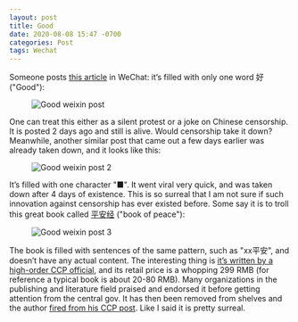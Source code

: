 ```yaml
---
layout: post
title: Good
date: 2020-08-08 15:47 -0700
categories: Post
tags: Wechat
---
```


Someone posts [this article](https://mp.weixin.qq.com/s?__biz=MzU5NjQyMjE3Mw==&mid=2247483785&idx=1&sn=80e9207e0b7888f33b08f4e23441168c&chksm=fe63bafbc91433edc5fdb71d31957a65aa1c3d81d9080cf615c7490308e96e74b19bc55219fe#rd) in WeChat: it’s filled with only one word 好 ("Good"):

<figure><img src="{{ "/assets/img/weixin_post.png" | relative_url }}" class="img-fluid" alt="Good weixin post"></figure>

One can treat this either as a silent protest or a joke on Chinese censorship. It is posted 2 days ago and still is alive. Would censorship take it down? Meanwhile, another similar post that came out a few days earlier was already taken down, and it looks like this:

<figure><img src="{{ "/assets/img/weixin_post2.jpeg" | relative_url }}" class="img-fluid" alt="Good weixin post 2"></figure>

It’s filled with one character "■". It went viral very quick, and was taken down after 4 days of existence. This is so surreal that I am not sure if such innovation against censorship has ever existed before. Some say it is to troll this great book called [平安经](https://zh.wikipedia.org/zh-hans/%E5%B9%B3%E5%AE%89%E7%BB%8F) ("book of peace"):

<figure><img src="{{ "/assets/img/weixin_post3.jpg" | relative_url }}" class="img-fluid" alt="Good weixin post 3"></figure>

The book is filled with sentences of the same pattern, such as "xx平安", and doesn’t have any actual content. The interesting thing is [it’s written by a high-order CCP official](https://zhuanlan.zhihu.com/p/165030353), and its retail price is a whopping 299 RMB (for reference a typical book is about 20-80 RMB). Many organizations in the publishing and literature field praised and endorsed it before getting attention from the central gov. It has then been removed from shelves and the author [fired from his CCP post](https://news.sina.com.cn/c/2020-07-31/doc-iivhvpwx8550782.shtml). Like I said it is pretty surreal.
